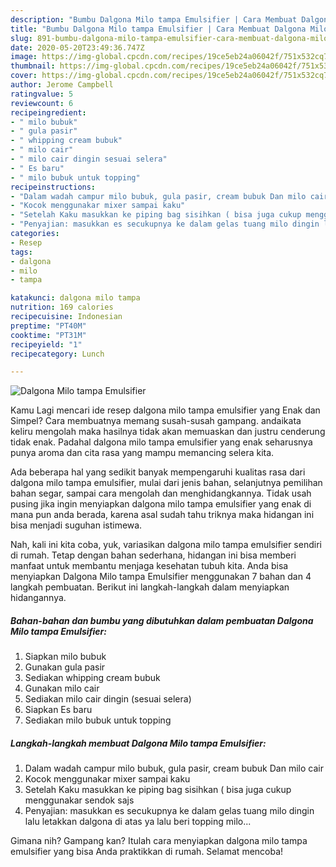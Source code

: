 ```yaml
---
description: "Bumbu Dalgona Milo tampa Emulsifier | Cara Membuat Dalgona Milo tampa Emulsifier Yang Enak Dan Lezat"
title: "Bumbu Dalgona Milo tampa Emulsifier | Cara Membuat Dalgona Milo tampa Emulsifier Yang Enak Dan Lezat"
slug: 891-bumbu-dalgona-milo-tampa-emulsifier-cara-membuat-dalgona-milo-tampa-emulsifier-yang-enak-dan-lezat
date: 2020-05-20T23:49:36.747Z
image: https://img-global.cpcdn.com/recipes/19ce5eb24a06042f/751x532cq70/dalgona-milo-tampa-emulsifier-foto-resep-utama.jpg
thumbnail: https://img-global.cpcdn.com/recipes/19ce5eb24a06042f/751x532cq70/dalgona-milo-tampa-emulsifier-foto-resep-utama.jpg
cover: https://img-global.cpcdn.com/recipes/19ce5eb24a06042f/751x532cq70/dalgona-milo-tampa-emulsifier-foto-resep-utama.jpg
author: Jerome Campbell
ratingvalue: 5
reviewcount: 6
recipeingredient:
- " milo bubuk"
- " gula pasir"
- " whipping cream bubuk"
- " milo cair"
- " milo cair dingin sesuai selera"
- " Es baru"
- " milo bubuk untuk topping"
recipeinstructions:
- "Dalam wadah campur milo bubuk, gula pasir, cream bubuk Dan milo cair"
- "Kocok menggunakar mixer sampai kaku"
- "Setelah Kaku masukkan ke piping bag sisihkan ( bisa juga cukup menggunakar sendok sajs"
- "Penyajian: masukkan es secukupnya ke dalam gelas tuang milo dingin lalu letakkan dalgona di atas ya lalu beri topping milo..."
categories:
- Resep
tags:
- dalgona
- milo
- tampa

katakunci: dalgona milo tampa 
nutrition: 169 calories
recipecuisine: Indonesian
preptime: "PT40M"
cooktime: "PT31M"
recipeyield: "1"
recipecategory: Lunch

---
```



![Dalgona Milo tampa Emulsifier](https://img-global.cpcdn.com/recipes/19ce5eb24a06042f/751x532cq70/dalgona-milo-tampa-emulsifier-foto-resep-utama.jpg)

Kamu Lagi mencari ide resep dalgona milo tampa emulsifier yang Enak dan Simpel? Cara membuatnya memang susah-susah gampang. andaikata keliru mengolah maka hasilnya tidak akan memuaskan dan justru cenderung tidak enak. Padahal dalgona milo tampa emulsifier yang enak seharusnya punya aroma dan cita rasa yang mampu memancing selera kita.

Ada beberapa hal yang sedikit banyak mempengaruhi kualitas rasa dari dalgona milo tampa emulsifier, mulai dari jenis bahan, selanjutnya pemilihan bahan segar, sampai cara mengolah dan menghidangkannya. Tidak usah pusing jika ingin menyiapkan dalgona milo tampa emulsifier yang enak di mana pun anda berada, karena asal sudah tahu triknya maka hidangan ini bisa menjadi suguhan istimewa.




Nah, kali ini kita coba, yuk, variasikan dalgona milo tampa emulsifier sendiri di rumah. Tetap dengan bahan sederhana, hidangan ini bisa memberi manfaat untuk membantu menjaga kesehatan tubuh kita. Anda bisa menyiapkan Dalgona Milo tampa Emulsifier menggunakan 7 bahan dan 4 langkah pembuatan. Berikut ini langkah-langkah dalam menyiapkan hidangannya.

<!--inarticleads1-->

##### Bahan-bahan dan bumbu yang dibutuhkan dalam pembuatan Dalgona Milo tampa Emulsifier:

1. Siapkan  milo bubuk
1. Gunakan  gula pasir
1. Sediakan  whipping cream bubuk
1. Gunakan  milo cair
1. Sediakan  milo cair dingin (sesuai selera)
1. Siapkan  Es baru
1. Sediakan  milo bubuk untuk topping




<!--inarticleads2-->

##### Langkah-langkah membuat Dalgona Milo tampa Emulsifier:

1. Dalam wadah campur milo bubuk, gula pasir, cream bubuk Dan milo cair
1. Kocok menggunakar mixer sampai kaku
1. Setelah Kaku masukkan ke piping bag sisihkan ( bisa juga cukup menggunakar sendok sajs
1. Penyajian: masukkan es secukupnya ke dalam gelas tuang milo dingin lalu letakkan dalgona di atas ya lalu beri topping milo...




Gimana nih? Gampang kan? Itulah cara menyiapkan dalgona milo tampa emulsifier yang bisa Anda praktikkan di rumah. Selamat mencoba!
